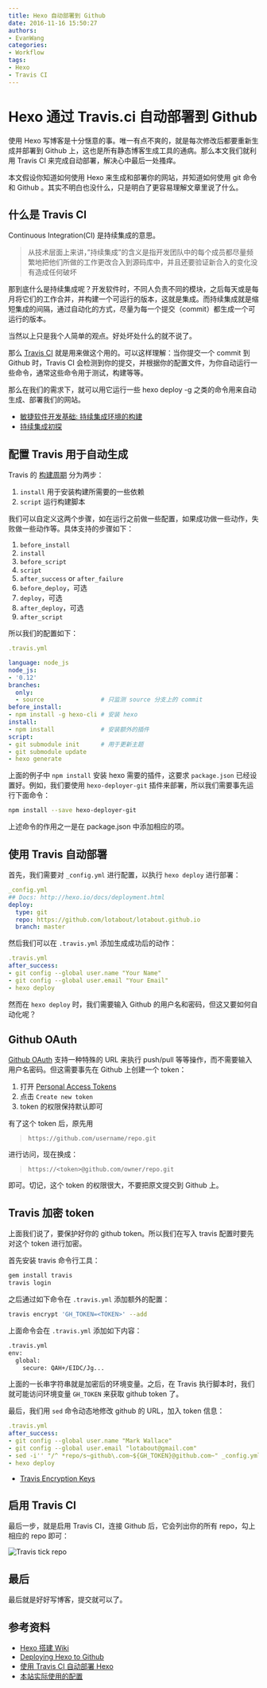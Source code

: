 ```yaml
---
title: Hexo 自动部署到 Github
date: 2016-11-16 15:50:27
authors: 
- EvanWang
categories: 
- Workflow
tags: 
- Hexo
- Travis CI
---
```


# Hexo 通过 Travis.ci 自动部署到 Github

使用 Hexo 写博客是十分惬意的事。唯一有点不爽的，就是每次修改后都要重新生成并部署到 Github 上，这也是所有静态博客生成工具的通病。那么本文我们就利用 Travis CI 来完成自动部署，解决心中最后一处搔痒。

本文假设你知道如何使用 Hexo 来生成和部署你的网站，并知道如何使用 git 命令和 Github 。其实不明白也没什么，只是明白了更容易理解文章里说了什么。

## 什么是 Travis CI

Continuous Integration(CI) 是持续集成的意思。

<!-- more -->

> 从技术层面上来讲，”持续集成”的含义是指开发团队中的每个成员都尽量频繁地把他们所做的工作更改合入到源码库中，并且还要验证新合入的变化没有造成任何破坏

那到底什么是持续集成呢？开发软件时，不同人负责不同的模块，之后每天或是每月将它们的工作合并，并构建一个可运行的版本，这就是集成。而持续集成就是缩短集成的间隔，通过自动化的方式，尽量为每一个提交（commit）都生成一个可运行的版本。

当然以上只是我个人简单的观点。好处坏处什么的就不说了。

那么 [Travis CI](https://travis-ci.org/) 就是用来做这个用的。可以这样理解：当你提交一个 commit 到 Github 时，Travis CI 会检测到你的提交，并根据你的配置文件，为你自动运行一些命令，通常这些命令用于测试，构建等等。

那么在我们的需求下，就可以用它运行一些 hexo deploy -g 之类的命令用来自动生成、部署我们的网站。

- [敏捷软件开发基础: 持续集成环境的构建](https://www.ibm.com/developerworks/cn/java/j-build/)
- [持续集成初探](http://www.cnblogs.com/helloIT/p/4923492.html)

## 配置 Travis 用于自动生成

Travis 的 [构建周期](https://docs.travis-ci.com/user/customizing-the-build/#The-Build-Lifecycle) 分为两步：

1. `install` 用于安装构建所需要的一些依赖
1. `script` 运行构建脚本

我们可以自定义这两个步骤，如在运行之前做一些配置，如果成功做一些动作，失败做一些动作等。具体支持的步骤如下：

1. `before_install`
1. `install`
1. `before_script`
1. `script`
1. `after_success` or `after_failure`
1. `before_deploy`，可选
1. `deploy`，可选
1. `after_deploy`，可选
1. `after_script`

所以我们的配置如下：

```yaml
.travis.yml

language: node_js
node_js:
- '0.12'
branches:
  only:
  - source                # 只监测 source 分支上的 commit
before_install:
- npm install -g hexo-cli # 安装 hexo
install:
- npm install             # 安装额外的插件
script:
- git submodule init      # 用于更新主题
- git submodule update
- hexo generate
```

上面的例子中 `npm install` 安装 hexo 需要的插件，这要求 `package.json` 已经设置好。例如，我们要使用 `hexo-deployer-git` 插件来部署，所以我们需要事先运行下面命令：

```bash
npm install --save hexo-deployer-git
```

上述命令的作用之一是在 package.json 中添加相应的项。

## 使用 Travis 自动部署

首先，我们需要对 `_config.yml` 进行配置，以执行 `hexo deploy` 进行部署：

```yaml
_config.yml
## Docs: http://hexo.io/docs/deployment.html
deploy:
  type: git
  repo: https://github.com/lotabout/lotabout.github.io
  branch: master
```

然后我们可以在 `.travis.yml` 添加生成成功后的动作：

```yaml
.travis.yml
after_success:
- git config --global user.name "Your Name"
- git config --global user.email "Your Email"
- hexo deploy
```

然而在 `hexo deploy` 时，我们需要输入 Github 的用户名和密码，但这又要如何自动化呢？

## Github OAuth

[Github OAuth](https://github.com/blog/1270-easier-builds-and-deployments-using-git-over-https-and-oauth) 支持一种特殊的 URL 来执行 push/pull 等等操作，而不需要输入用户名密码。但这需要事先在 Github 上创建一个 token：

1. 打开 [Personal Access Tokens](https://github.com/settings/tokens)
1. 点击 `Create new token`
1. token 的权限保持默认即可

有了这个 token 后，原先用

> `https://github.com/username/repo.git`

进行访问，现在换成：

> `https://<token>@github.com/owner/repo.git`

即可。切记，这个 token 的权限很大，不要把原文提交到 Github 上。

## Travis 加密 token

上面我们说了，要保护好你的 github token。所以我们在写入 travis 配置时要先对这个 token 进行加密。

首先安装 travis 命令行工具：

```bash
gem install travis
travis login
```

之后通过如下命令在 `.travis.yml` 添加额外的配置：

```bash
travis encrypt 'GH_TOKEN=<TOKEN>' --add
```

上面命令会在 `.travis.yml` 添加如下内容：

```bash
.travis.yml
env:
  global:
    secure: QAH+/EIDC/Jg...
```

上面的一长串字符串就是加密后的环境变量。之后，在 Travis 执行脚本时，我们就可能访问环境变量 `GH_TOKEN` 来获取 github token 了。

最后，我们用 `sed` 命令动态地修改 github 的 URL，加入 token 信息：

```yaml
.travis.yml
after_success:
- git config --global user.name "Mark Wallace"
- git config --global user.email "lotabout@gmail.com"
- sed -i'' "/^ *repo/s~github\.com~${GH_TOKEN}@github.com~" _config.yml
- hexo deploy
```

- [Travis Encryption Keys](https://docs.travis-ci.com/user/encryption-keys/)

## 启用 Travis CI

最后一步，就是启用 Travis CI，连接 Github 后，它会列出你的所有 repo，勾上相应的 repo 即可：

![Travis tick repo](http://lotabout.me/2016/Hexo-Auto-Deploy-to-Github/2016-01-14-travis.png)

## 最后

最后就是好好写博客，提交就可以了。

## 参考资料

- [Hexo 搭建 Wiki](http://www.jianshu.com/p/e7413116e9d4)
- [Deploying Hexo to Github](https://sazzer.github.io/blog/2015/05/04/Deploying-Hexo-to-Github-Pages-with-Travis/)
- [使用 Travis CI 自动部署 Hexo](https://xuanwo.org/2015/02/07/Travis-CI-Hexo-Autodeploy/)
- [本站实际使用的配置](https://github.com/lotabout/lotabout.github.io/tree/source)